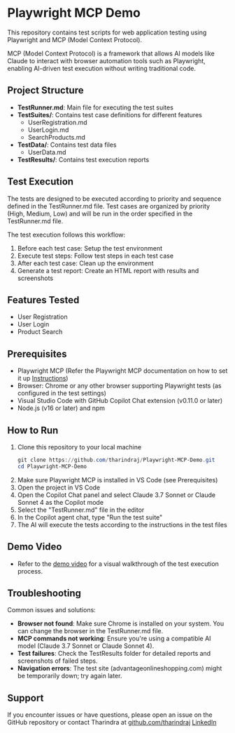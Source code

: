 # Playwright MCP Demo

This repository contains test scripts for web application testing using Playwright and MCP (Model Context Protocol).

MCP (Model Context Protocol) is a framework that allows AI models like Claude to interact with browser automation tools such as Playwright, enabling AI-driven test execution without writing traditional code.

## Project Structure

- **TestRunner.md**: Main file for executing the test suites
- **TestSuites/**: Contains test case definitions for different features
  - UserRegistration.md
  - UserLogin.md
  - SearchProducts.md
- **TestData/**: Contains test data files
  - UserData.md
- **TestResults/**: Contains test execution reports

## Test Execution

The tests are designed to be executed according to priority and sequence defined in the TestRunner.md file. Test cases are organized by priority (High, Medium, Low) and will be run in the order specified in the TestRunner.md file.

The test execution follows this workflow:
1. Before each test case: Setup the test environment
2. Execute test steps: Follow test steps in each test case
3. After each test case: Clean up the environment
4. Generate a test report: Create an HTML report with results and screenshots

## Features Tested

- User Registration
- User Login
- Product Search

## Prerequisites

- Playwright MCP (Refer the Playwright MCP documentation on how to set it up [Instructions](https://github.com/microsoft/playwright-mcp/blob/main/README.md))
- Browser: Chrome or any other browser supporting Playwright tests (as configured in the test settings)
- Visual Studio Code with GitHub Copilot Chat extension (v0.11.0 or later)
- Node.js (v16 or later) and npm

## How to Run
1. Clone this repository to your local machine
   ```powershell
   git clone https://github.com/tharindraj/Playwright-MCP-Demo.git
   cd Playwright-MCP-Demo
   ```
2. Make sure Playwright MCP is installed in VS Code (see Prerequisites)
3. Open the project in VS Code
4. Open the Copilot Chat panel and select Claude 3.7 Sonnet or Claude Sonnet 4 as the Copilot mode
5. Select the "TestRunner.md" file in the editor
6. In the Copilot agent chat, type "Run the test suite"
7. The AI will execute the tests according to the instructions in the test files

## Demo Video
- Refer to the [demo video](https://www.youtube.com/watch?v=wo_CbYvB6WA) for a visual walkthrough of the test execution process.

## Troubleshooting

Common issues and solutions:

- **Browser not found**: Make sure Chrome is installed on your system. You can change the browser in the TestRunner.md file.
- **MCP commands not working**: Ensure you're using a compatible AI model (Claude 3.7 Sonnet or Claude Sonnet 4).
- **Test failures**: Check the TestResults folder for detailed reports and screenshots of failed steps.
- **Navigation errors**: The test site (advantageonlineshopping.com) might be temporarily down; try again later.

## Support
If you encounter issues or have questions, please open an issue on the GitHub repository or contact Tharindra at 
[github.com/tharindraj](https://github.com/tharindraj)
[LinkedIn](https://www.linkedin.com/in/tharindraj/)
